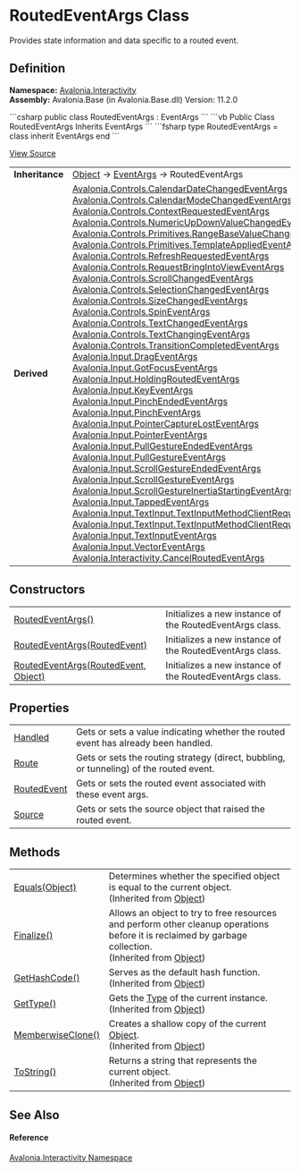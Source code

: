 # RoutedEventArgs Class


Provides state information and data specific to a routed event.



## Definition
**Namespace:** <a href="N_Avalonia_Interactivity">Avalonia.Interactivity</a>  
**Assembly:** Avalonia.Base (in Avalonia.Base.dll) Version: 11.2.0

<Tabs groupId="api-code-preview">
<TabItem value="csharp" label="C#">
```csharp
public class RoutedEventArgs : EventArgs
```
</TabItem>
<TabItem value="vb" label="VB">
```vb
Public Class RoutedEventArgs
	Inherits EventArgs
```
</TabItem>
<TabItem value="fsharp" label="F#">
```fsharp
type RoutedEventArgs = 
    class
        inherit EventArgs
    end
```
</TabItem>
</Tabs>



<a href="https://github.com/AvaloniaUI/Avalonia/tree/master/src/Avalonia.Base/Interactivity/RoutedEventArgs.cs" title="View the source code">View Source</a>

<table>
<tr><td><strong>Inheritance</strong></td><td><a href="https://learn.microsoft.com/dotnet/api/system.object" target="_blank" rel="noopener noreferrer">Object</a>  →  <a href="https://learn.microsoft.com/dotnet/api/system.eventargs" target="_blank" rel="noopener noreferrer">EventArgs</a>  →  RoutedEventArgs</td></tr>
<tr><td><strong>Derived</strong></td><td><a href="T_Avalonia_Controls_CalendarDateChangedEventArgs">Avalonia.Controls.CalendarDateChangedEventArgs</a><br /><a href="T_Avalonia_Controls_CalendarModeChangedEventArgs">Avalonia.Controls.CalendarModeChangedEventArgs</a><br /><a href="T_Avalonia_Controls_ContextRequestedEventArgs">Avalonia.Controls.ContextRequestedEventArgs</a><br /><a href="T_Avalonia_Controls_NumericUpDownValueChangedEventArgs">Avalonia.Controls.NumericUpDownValueChangedEventArgs</a><br /><a href="T_Avalonia_Controls_Primitives_RangeBaseValueChangedEventArgs">Avalonia.Controls.Primitives.RangeBaseValueChangedEventArgs</a><br /><a href="T_Avalonia_Controls_Primitives_TemplateAppliedEventArgs">Avalonia.Controls.Primitives.TemplateAppliedEventArgs</a><br /><a href="T_Avalonia_Controls_RefreshRequestedEventArgs">Avalonia.Controls.RefreshRequestedEventArgs</a><br /><a href="T_Avalonia_Controls_RequestBringIntoViewEventArgs">Avalonia.Controls.RequestBringIntoViewEventArgs</a><br /><a href="T_Avalonia_Controls_ScrollChangedEventArgs">Avalonia.Controls.ScrollChangedEventArgs</a><br /><a href="T_Avalonia_Controls_SelectionChangedEventArgs">Avalonia.Controls.SelectionChangedEventArgs</a><br /><a href="T_Avalonia_Controls_SizeChangedEventArgs">Avalonia.Controls.SizeChangedEventArgs</a><br /><a href="T_Avalonia_Controls_SpinEventArgs">Avalonia.Controls.SpinEventArgs</a><br /><a href="T_Avalonia_Controls_TextChangedEventArgs">Avalonia.Controls.TextChangedEventArgs</a><br /><a href="T_Avalonia_Controls_TextChangingEventArgs">Avalonia.Controls.TextChangingEventArgs</a><br /><a href="T_Avalonia_Controls_TransitionCompletedEventArgs">Avalonia.Controls.TransitionCompletedEventArgs</a><br /><a href="T_Avalonia_Input_DragEventArgs">Avalonia.Input.DragEventArgs</a><br /><a href="T_Avalonia_Input_GotFocusEventArgs">Avalonia.Input.GotFocusEventArgs</a><br /><a href="T_Avalonia_Input_HoldingRoutedEventArgs">Avalonia.Input.HoldingRoutedEventArgs</a><br /><a href="T_Avalonia_Input_KeyEventArgs">Avalonia.Input.KeyEventArgs</a><br /><a href="T_Avalonia_Input_PinchEndedEventArgs">Avalonia.Input.PinchEndedEventArgs</a><br /><a href="T_Avalonia_Input_PinchEventArgs">Avalonia.Input.PinchEventArgs</a><br /><a href="T_Avalonia_Input_PointerCaptureLostEventArgs">Avalonia.Input.PointerCaptureLostEventArgs</a><br /><a href="T_Avalonia_Input_PointerEventArgs">Avalonia.Input.PointerEventArgs</a><br /><a href="T_Avalonia_Input_PullGestureEndedEventArgs">Avalonia.Input.PullGestureEndedEventArgs</a><br /><a href="T_Avalonia_Input_PullGestureEventArgs">Avalonia.Input.PullGestureEventArgs</a><br /><a href="T_Avalonia_Input_ScrollGestureEndedEventArgs">Avalonia.Input.ScrollGestureEndedEventArgs</a><br /><a href="T_Avalonia_Input_ScrollGestureEventArgs">Avalonia.Input.ScrollGestureEventArgs</a><br /><a href="T_Avalonia_Input_ScrollGestureInertiaStartingEventArgs">Avalonia.Input.ScrollGestureInertiaStartingEventArgs</a><br /><a href="T_Avalonia_Input_TappedEventArgs">Avalonia.Input.TappedEventArgs</a><br /><a href="T_Avalonia_Input_TextInput_TextInputMethodClientRequeryRequestedEventArgs">Avalonia.Input.TextInput.TextInputMethodClientRequeryRequestedEventArgs</a><br /><a href="T_Avalonia_Input_TextInput_TextInputMethodClientRequestedEventArgs">Avalonia.Input.TextInput.TextInputMethodClientRequestedEventArgs</a><br /><a href="T_Avalonia_Input_TextInputEventArgs">Avalonia.Input.TextInputEventArgs</a><br /><a href="T_Avalonia_Input_VectorEventArgs">Avalonia.Input.VectorEventArgs</a><br /><a href="T_Avalonia_Interactivity_CancelRoutedEventArgs">Avalonia.Interactivity.CancelRoutedEventArgs</a></td></tr>
</table>



## Constructors
<table>
<tr>
<td><a href="M_Avalonia_Interactivity_RoutedEventArgs__ctor">RoutedEventArgs()</a></td>
<td>Initializes a new instance of the RoutedEventArgs class.</td>
</tr>
<tr>
<td><a href="M_Avalonia_Interactivity_RoutedEventArgs__ctor_2">RoutedEventArgs(RoutedEvent)</a></td>
<td>Initializes a new instance of the RoutedEventArgs class.</td>
</tr>
<tr>
<td><a href="M_Avalonia_Interactivity_RoutedEventArgs__ctor_1">RoutedEventArgs(RoutedEvent, Object)</a></td>
<td>Initializes a new instance of the RoutedEventArgs class.</td>
</tr>
</table>

## Properties
<table>
<tr>
<td><a href="P_Avalonia_Interactivity_RoutedEventArgs_Handled">Handled</a></td>
<td>Gets or sets a value indicating whether the routed event has already been handled.</td>
</tr>
<tr>
<td><a href="P_Avalonia_Interactivity_RoutedEventArgs_Route">Route</a></td>
<td>Gets or sets the routing strategy (direct, bubbling, or tunneling) of the routed event.</td>
</tr>
<tr>
<td><a href="P_Avalonia_Interactivity_RoutedEventArgs_RoutedEvent">RoutedEvent</a></td>
<td>Gets or sets the routed event associated with these event args.</td>
</tr>
<tr>
<td><a href="P_Avalonia_Interactivity_RoutedEventArgs_Source">Source</a></td>
<td>Gets or sets the source object that raised the routed event.</td>
</tr>
</table>

## Methods
<table>
<tr>
<td><a href="https://learn.microsoft.com/dotnet/api/system.object.equals#system-object-equals(system-object)" target="_blank" rel="noopener noreferrer">Equals(Object)</a></td>
<td>Determines whether the specified object is equal to the current object.<br />(Inherited from <a href="https://learn.microsoft.com/dotnet/api/system.object" target="_blank" rel="noopener noreferrer">Object</a>)</td>
</tr>
<tr>
<td><a href="https://learn.microsoft.com/dotnet/api/system.object.finalize" target="_blank" rel="noopener noreferrer">Finalize()</a></td>
<td>Allows an object to try to free resources and perform other cleanup operations before it is reclaimed by garbage collection.<br />(Inherited from <a href="https://learn.microsoft.com/dotnet/api/system.object" target="_blank" rel="noopener noreferrer">Object</a>)</td>
</tr>
<tr>
<td><a href="https://learn.microsoft.com/dotnet/api/system.object.gethashcode" target="_blank" rel="noopener noreferrer">GetHashCode()</a></td>
<td>Serves as the default hash function.<br />(Inherited from <a href="https://learn.microsoft.com/dotnet/api/system.object" target="_blank" rel="noopener noreferrer">Object</a>)</td>
</tr>
<tr>
<td><a href="https://learn.microsoft.com/dotnet/api/system.object.gettype" target="_blank" rel="noopener noreferrer">GetType()</a></td>
<td>Gets the <a href="https://learn.microsoft.com/dotnet/api/system.type" target="_blank" rel="noopener noreferrer">Type</a> of the current instance.<br />(Inherited from <a href="https://learn.microsoft.com/dotnet/api/system.object" target="_blank" rel="noopener noreferrer">Object</a>)</td>
</tr>
<tr>
<td><a href="https://learn.microsoft.com/dotnet/api/system.object.memberwiseclone" target="_blank" rel="noopener noreferrer">MemberwiseClone()</a></td>
<td>Creates a shallow copy of the current <a href="https://learn.microsoft.com/dotnet/api/system.object" target="_blank" rel="noopener noreferrer">Object</a>.<br />(Inherited from <a href="https://learn.microsoft.com/dotnet/api/system.object" target="_blank" rel="noopener noreferrer">Object</a>)</td>
</tr>
<tr>
<td><a href="https://learn.microsoft.com/dotnet/api/system.object.tostring" target="_blank" rel="noopener noreferrer">ToString()</a></td>
<td>Returns a string that represents the current object.<br />(Inherited from <a href="https://learn.microsoft.com/dotnet/api/system.object" target="_blank" rel="noopener noreferrer">Object</a>)</td>
</tr>
</table>

## See Also


#### Reference
<a href="N_Avalonia_Interactivity">Avalonia.Interactivity Namespace</a>  
